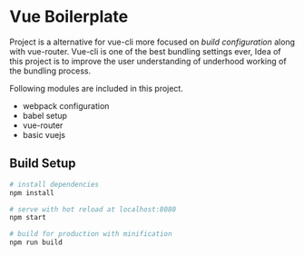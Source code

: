 [logo]: https://github.com/labtocat/vue2/src/assets/logo.png "Vue Boilerplate"

# Vue Boilerplate

Project is a alternative for vue-cli more focused on *build configuration* along with vue-router. Vue-cli is one of the best bundling settings ever, Idea of this project is to improve the user understanding of underhood working of the bundling process.

Following modules are included in this project.

  - webpack configuration
  - babel setup
  - vue-router
  - basic vuejs

## Build Setup

``` bash
# install dependencies
npm install

# serve with hot reload at localhost:8080
npm start

# build for production with minification
npm run build
```
